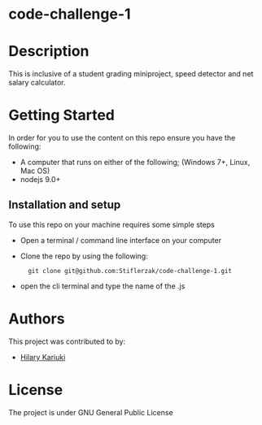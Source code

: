 # code-challenge-1


# Description
This is inclusive of a  student grading miniproject, speed detector and net salary calculator.


# Getting Started
In order for you to use the content on this repo ensure you have the following:

- A computer that runs on either of the following; (Windows 7+, Linux, Mac OS)
- nodejs 9.0+


## Installation and setup

To use this repo on your machine requires some simple steps



- Open a terminal / command line interface on your computer
- Clone the repo by using the following:

        git clone git@github.com:Stiflerzak/code-challenge-1.git

- open the cli terminal and type the name of the .js 


# Authors
This project was contributed to by:
- [Hilary Kariuki](https://github.com/Stiflerzak/)

# License
The project is under GNU General Public License

